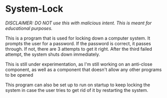 # System-Lock
*DISCLAIMER: DO NOT use this with malicious intent. This is meant for educational purposes.*

This is a program that is used for locking down a computer system. It prompts the user for a password. If the password is correct, it passes through. If not, there are 3 attempts to get it right. After the third failed attempt, the system shuts down immediately. 

This is still under experimentation, as I'm still working on an anti-close component, as well as a component that doesn't allow any other programs to be opened

This program can also be set up to run on startup to keep locking the system in case the user tries to get rid of it by restarting the system. 


